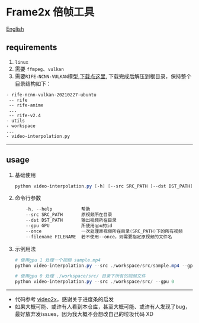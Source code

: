 # Frame2x 倍帧工具
[English](https://gitee.com/excelsiorly/frame2x/blob/master/README-EN.md)

## requirements
1. ```linux```
2. 需要 ```ffmpeg```、```vulkan```
3. 需要```RIFE-NCNN-VULKAN```模型,[下载点这里](https://github.com/nihui/rife-ncnn-vulkan/releases/download/20210520/rife-ncnn-vulkan-20210520-ubuntu.zip), 下载完成后解压到根目录，保持整个目录结构如下：
```
- rife-ncnn-vulkan-20210227-ubuntu
 -- rife
 -- rife-anime
 ...
 -- rife-v2.4
- utils
- workspace
...
- video-interpolation.py
```
---
## usage
1. 基础使用
    ```powershell
    python video-interpolation.py [-h] [--src SRC_PATH [--dst DST_PATH] [--gpu GPU] [--once] [--filename FILENAME]
    ```
2. 命令行参数
    ```powershell
        -h, --help           帮助
        --src SRC_PATH       原视频所在目录
        --dst DST_PATH       输出视频所在目录
        --gpu GPU            所使用gpu的id
        --once               一次处理原视频所在目录(SRC_PATH)下的所有视频 
        --filename FILENAME  若不使用--once，则需要指定原视频的文件名
    ```
3. 示例用法
   ```powershell
   # 使用gpu 1 处理一个视频 sample.mp4
   python video-interpolation.py --src ./workspace/src/sample.mp4 --gpu 1

   # 使用gpu 0 处理 ./workspace/src/ 目录下所有的视频文件
   python video-interpolation.py --src ./workspace/src/ --gpu 0
   ```
---
- 代码参考 [video2x](https://github.com/k4yt3x/video2x)，感谢关于进度条的启发
- 如果大概可能、或许有人看到本仓库，甚至大概可能、或许有人发现了bug，最好放弃发issues，因为我大概不会想改自己的垃圾代码 XD